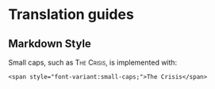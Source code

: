 # Translation guides

## Markdown Style

Small caps, such as <span style="font-variant:small-caps;">The Crisis</span>, is implemented with:

    <span style="font-variant:small-caps;">The Crisis</span>
